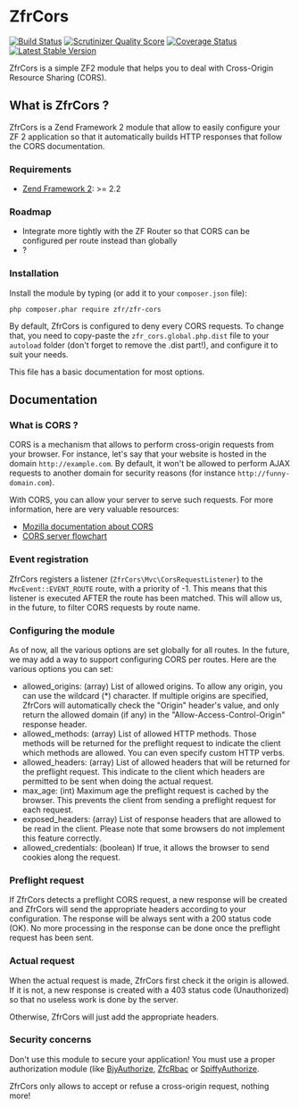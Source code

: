 # ZfrCors

[![Build Status](https://travis-ci.org/zf-fr/zfr-cors.png?branch=master)](https://travis-ci.org/zf-fr/zfr-cors)
[![Scrutinizer Quality Score](https://scrutinizer-ci.com/g/zf-fr/zfr-cors/badges/quality-score.png?s=47504d5f5a04f88fb40aebbd524d9d241c2ae588)](https://scrutinizer-ci.com/g/zf-fr/zfr-cors/)
[![Coverage Status](https://coveralls.io/repos/zf-fr/zfr-cors/badge.png?branch=master)](https://coveralls.io/r/zf-fr/zfr-cors?branch=master)
[![Latest Stable Version](https://poser.pugx.org/zfr/zfr-cors/v/stable.png)](https://packagist.org/packages/zfr/zfr-cors)

ZfrCors is a simple ZF2 module that helps you to deal with Cross-Origin Resource Sharing (CORS).

## What is ZfrCors ?

ZfrCors is a Zend Framework 2 module that allow to easily configure your ZF 2 application so that it automatically
builds HTTP responses that follow the CORS documentation.

### Requirements

* [Zend Framework 2](https://github.com/zendframework/zf2): >= 2.2

### Roadmap

* Integrate more tightly with the ZF Router so that CORS can be configured per route instead than globally
* ?

### Installation

Install the module by typing (or add it to your `composer.json` file):

`php composer.phar require zfr/zfr-cors`

By default, ZfrCors is configured to deny every CORS requests. To change that, you need to copy-paste
the `zfr_cors.global.php.dist` file to your `autoload` folder (don't forget to remove the .dist part!),
and configure it to suit your needs.

This file has a basic documentation for most options.

## Documentation

### What is CORS ?

CORS is a mechanism that allows to perform cross-origin requests from your browser. For instance, let's say that your
website is hosted in the domain `http://example.com`. By default, it won't be allowed to perform AJAX requests to
another domain for security reasons (for instance `http://funny-domain.com`).

With CORS, you can allow your server to serve such requests. For more information, here are very valuable resources:

* [Mozilla documentation about CORS](https://developer.mozilla.org/en-US/docs/HTTP/Access_control_CORS)
* [CORS server flowchart](http://www.html5rocks.com/static/images/cors_server_flowchart.png)

### Event registration

ZfrCors registers a listener (`ZfrCors\Mvc\CorsRequestListener`) to the `MvcEvent::EVENT_ROUTE` route, with a priority
of -1. This means that this listener is executed AFTER the route has been matched. This will allow us, in the future,
to filter CORS requests by route name.

### Configuring the module

As of now, all the various options are set globally for all routes. In the future, we may add a way to support
configuring CORS per routes. Here are the various options you can set:

* allowed_origins: (array) List of allowed origins. To allow any origin, you can use the wildcard (*) character. If
multiple origins are specified, ZfrCors will automatically check the "Origin" header's value, and only return the
allowed domain (if any) in the "Allow-Access-Control-Origin" response header.
* allowed_methods: (array) List of allowed HTTP methods. Those methods will be returned for the preflight request to
indicate the client which methods are allowed. You can even specify custom HTTP verbs.
* allowed_headers: (array) List of allowed headers that will be returned for the preflight request. This indicate to
the client which headers are permitted to be sent when doing the actual request.
* max_age: (int) Maximum age the preflight request is cached by the browser. This prevents the client from sending
a preflight request for each request.
* exposed_headers: (array) List of response headers that are allowed to be read in the client. Please note that some
browsers do not implement this feature correctly.
* allowed_credentials: (boolean) If true, it allows the browser to send cookies along the request.

### Preflight request

If ZfrCors detects a preflight CORS request, a new response will be created and ZfrCors will send the appropriate
headers according to your configuration. The response will be always sent with a 200 status code (OK). No more
processing in the response can be done once the preflight request has been sent.

### Actual request

When the actual request is made, ZfrCors first check it the origin is allowed. If it is not, a new response is
created with a 403 status code (Unauthorized) so that no useless work is done by the server.

Otherwise, ZfrCors will just add the appropriate headers.

### Security concerns

Don't use this module to secure your application! You must use a proper authorization module (like
[BjyAuthorize](https://github.com/bjyoungblood/BjyAuthorize), [ZfcRbac](https://github.com/ZF-Commons/ZfcRbac) or
[SpiffyAuthorize](https://github.com/spiffyjr/spiffy-authorize).

ZfrCors only allows to accept or refuse a cross-origin request, nothing more!

